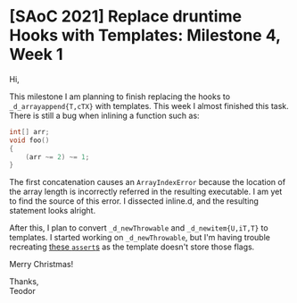 # [SAoC 2021] Replace druntime Hooks with Templates: Milestone 4, Week 1

Hi,

This milestone I am planning to finish replacing the hooks to `_d_arrayappend{T,cTX}` with templates.
This week I almost finished this task.
There is still a bug when inlining a function such as:
```d
int[] arr;
void foo()
{
	(arr ~= 2) ~= 1;
}
```
The first concatenation causes an `ArrayIndexError` because the location of the array length is incorrectly referred in the resulting executable.
I am yet to find the source of this error.
I dissected inline.d, and the resulting statement looks alright.

After this, I plan to convert `_d_newThrowable` and `_d_newitem{U,iT,T}` to templates.
I started working on `_d_newThrowable`, but I'm having trouble recreating [these `assert`s](https://github.com/dlang/druntime/blob/fd9a45448244fb9dd4326520ad8526c540895eb0/src/rt/ehalloc.d#L35-L36) as the template doesn't store those flags.

Merry Christmas!

Thanks,\
Teodor
